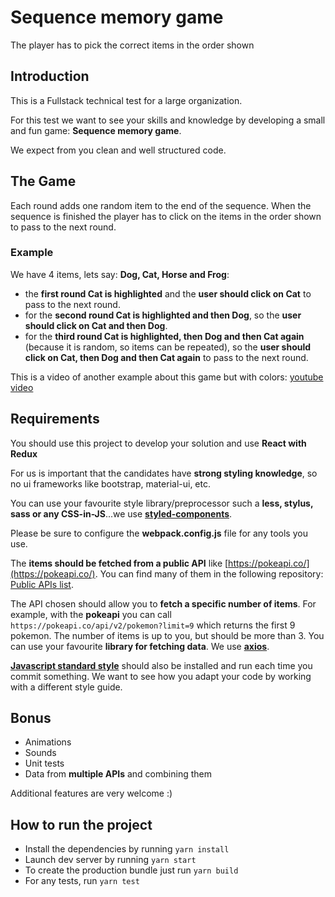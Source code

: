 # Sequence memory game

The player has to pick the correct items in the order shown

## Introduction

This is a Fullstack technical test for a large organization.

For this test we want to see your skills and knowledge by developing a small and fun game: **Sequence memory game**.

We expect from you clean and well structured code.

## The Game

Each round adds one random item to the end of the sequence. When the sequence is finished the player has to click on the items in the order shown to pass to the next round.

### Example

We have 4 items, lets say: **Dog, Cat, Horse and Frog**:

* the **first round Cat is highlighted** and the **user should click on Cat** to pass to the next round.
* for the **second round Cat is highlighted and then Dog**, so the **user should click on Cat and then Dog**.
* for the **third round Cat is highlighted, then Dog and then Cat again** (because it is random, so items can be repeated), so the **user should click on Cat, then Dog and then Cat again** to pass to the next round.

This is a video of another example about this game but with colors: [youtube video](https://www.youtube.com/watch?v=1Yqj76Q4jJ4)

## Requirements

You should use this project to develop your solution and use **React with Redux**

For us is important that the candidates have **strong styling knowledge**, so no ui frameworks like bootstrap, material-ui, etc.

You can use your favourite style library/preprocessor such a **less, stylus, sass or any CSS-in-JS**...we use **[styled-components](https://www.styled-components.com/)**.

Please be sure to configure the **webpack.config.js** file for any tools you use.

The **items should be fetched from a public API** like [https://pokeapi.co/](https://pokeapi.co/). You can find many of them in the following repository: [Public APIs list](https://github.com/toddmotto/public-apis).

The API chosen should allow you to **fetch a specific number of items**. For example, with the **pokeapi** you can call `https://pokeapi.co/api/v2/pokemon?limit=9` which returns the first 9 pokemon. The number of items is up to you, but should be more than 3. You can use your favourite **library for fetching data**. We use **[axios](https://github.com/axios/axios)**.

**[Javascript standard style](https://standardjs.com/)** should also be installed and run each time you commit something. We want to see how you adapt your code by working with a different style guide.

## Bonus

* Animations
* Sounds
* Unit tests
* Data from **multiple APIs** and combining them

Additional features are very welcome :)

## How to run the project

* Install the dependencies by running `yarn install`
* Launch dev server by running `yarn start`
* To create the production bundle just run `yarn build`
* For any tests, run `yarn test`
